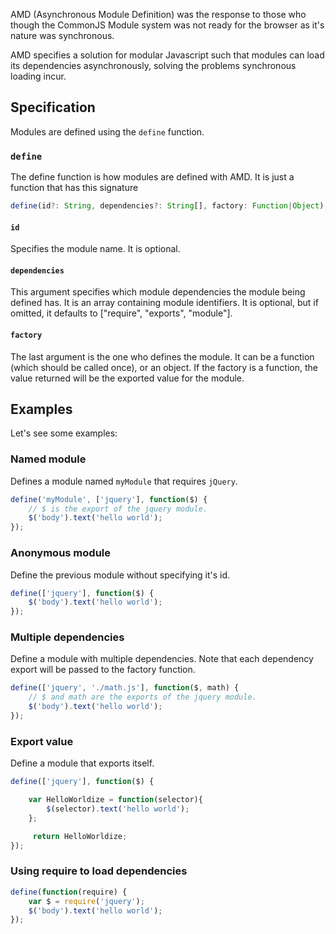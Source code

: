 AMD (Asynchronous Module Definition) was the response to those who though the CommonJS Module system was not ready for the browser as it's nature was synchronous.

AMD specifies a solution for modular Javascript such that modules can load its dependencies asynchronously, solving the problems synchronous loading incur.

## Specification

Modules are defined using the `define` function.

### `define`

The define function is how modules are defined with AMD. It is just a function that has this signature

``` javascript
define(id?: String, dependencies?: String[], factory: Function|Object);
```

#### `id`

Specifies the module name. It is optional.

#### `dependencies`

This argument specifies which module dependencies the module being defined has.
It is an array containing module identifiers.
It is optional, but if omitted, it defaults to ["require", "exports", "module"].

#### `factory`

The last argument is the one who defines the module. It can be a function (which should be called once), or an object.
If the factory is a function, the value returned will be the exported value for the module.

## Examples

Let's see some examples:

### Named module

Defines a module named `myModule` that requires `jQuery`.

```javascript
define('myModule', ['jquery'], function($) {
	// $ is the export of the jquery module.
	$('body').text('hello world');
});
```

### Anonymous module

Define the previous module without specifying it's id.

```javascript
define(['jquery'], function($) {
	$('body').text('hello world');
});
```

### Multiple dependencies

Define a module with multiple dependencies. Note that each dependency export will be passed to the factory function.

```javascript
define(['jquery', './math.js'], function($, math) {
	// $ and math are the exports of the jquery module.
	$('body').text('hello world');
});
```

### Export value

Define a module that exports itself.

```javascript
define(['jquery'], function($) {

	var HelloWorldize = function(selector){
		$(selector).text('hello world');
	};

     return HelloWorldize;
});
```

### Using require to load dependencies

```javascript
define(function(require) {
	var $ = require('jquery');
	$('body').text('hello world');
});
```